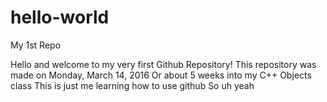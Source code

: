 # hello-world
My 1st Repo

Hello and welcome to my very first Github Repository!
This repository was made on Monday, March 14, 2016
  Or about 5 weeks into my C++ Objects class 
This is just me learning how to use github
So uh yeah
